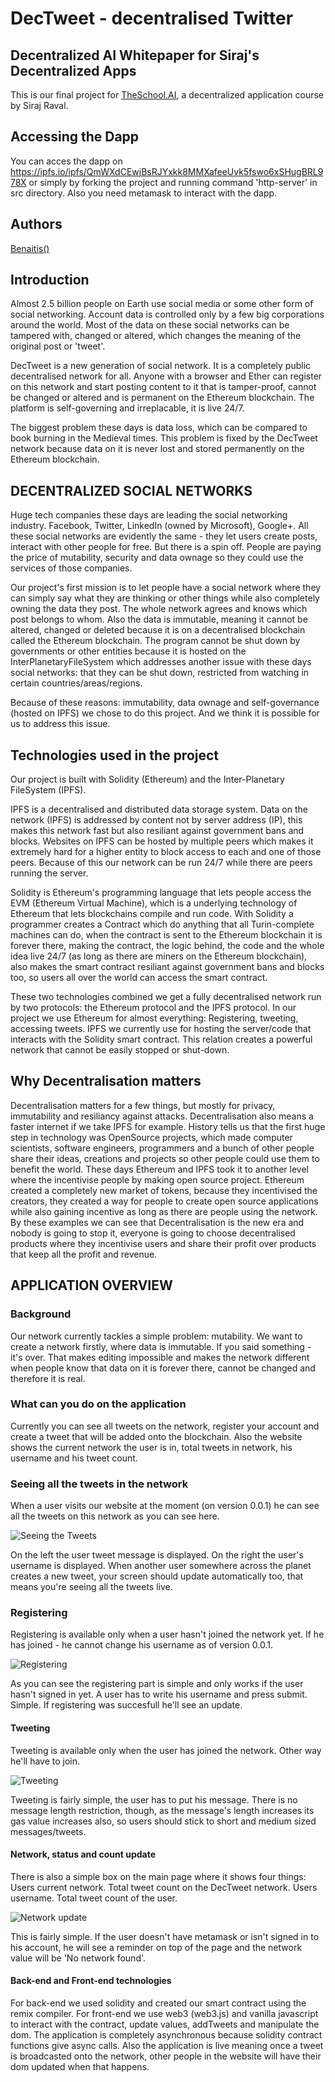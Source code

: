 # DecTweet - decentralised Twitter
## Decentralized AI Whitepaper for Siraj's Decentralized Apps


This is our final project for [TheSchool.AI](https://www.theschool.ai), a decentralized application course by Siraj Raval.
## Accessing the Dapp
You can acces the dapp on https://ipfs.io/ipfs/QmWXdCEwjBsRJYxkk8MMXafeeUvk5fswo6xSHugBRL978X or simply by forking the project and running command 'http-server' in src directory. Also you need metamask to interact with the dapp.

## Authors
[Benaitis()](https://www.github.com/benaitis)

## Introduction

Almost 2.5 billion people on Earth use social media or some other form of social networking. Account data is controlled only by a few big corporations around the world. Most of the data on these social networks can be tampered with, changed or altered, which changes the meaning of the original post or 'tweet'.

DecTweet is a new generation of social network. It is a completely public decentralised network for all. Anyone with a browser and Ether can register on this network and start posting content to it that is tamper-proof, cannot be changed or altered and is permanent on the Ethereum blockchain. The platform is self-governing and irreplacable, it is live 24/7. 

The biggest problem these days is data loss, which can be compared to book burning in the Medieval times. This problem is fixed by the DecTweet network because data on it is never lost and stored permanently on the Ethereum blockchain.

## DECENTRALIZED SOCIAL NETWORKS

Huge tech companies these days are leading the social networking industry. Facebook, Twitter, LinkedIn (owned by Microsoft), Google+. All these social networks are evidently the same - they let users create posts, interact with other people for free. But there is a spin off. People are paying the price of mutability, security and data ownage so they could use the services of those companies.

Our project's first mission is to let people have a social network where they can simply say what they are thinking or other things while also completely owning the data they post. The whole network agrees and knows which post belongs to whom. Also the data is immutable, meaning it cannot be altered, changed or deleted because it is on a decentralised blockchain called the Ethereum blockchain. The program cannot be shut down by governments or other entities because it is hosted on the InterPlanetaryFileSystem which addresses another issue with these days social networks: that they can be shut down, restricted from watching in certain countries/areas/regions.

Because of these reasons: immutability, data ownage and self-governance (hosted on IPFS) we chose to do this project. And we think it is possible for us to address this issue.

## Technologies used in the project

Our project is built with Solidity (Ethereum) and the Inter-Planetary FileSystem (IPFS).

IPFS is a decentralised and distributed data storage system. Data on the network (IPFS) is addressed by content not by server address (IP), this makes this network fast but also resiliant against government bans and blocks. Websites on IPFS can be hosted by multiple peers which makes it extremely hard for a higher entity to block access to each and one of those peers. Because of this our network can be run 24/7 while there are peers running the server.

Solidity is Ethereum's programming language that lets people access the EVM (Ethereum Virtual Machine), which is a underlying technology of Ethereum that lets blockchains compile and run code. With Solidity a programmer creates a Contract which do anything that all Turin-complete machines can do, when the contract is sent to the Ethereum blockchain it is forever there, making the contract, the logic behind, the code and the whole idea live 24/7 (as long as there are miners on the Ethereum blockchain), also makes the smart contract resiliant against government bans and blocks too, so users all over the world can access the smart contract.

These two technologies combined we get a fully decentralised network run by two protocols: the Ethereum protocol and the IPFS protocol. 
In our project we use Ethereum for almost everything: Registering, tweeting, accessing tweets. 
IPFS we currently use for hosting the server/code that interacts with the Solidity smart contract.
This relation creates a powerful network that cannot be easily stopped or shut-down. 

## Why Decentralisation matters

Decentralisation matters for a few things, but mostly for privacy, immutability and resiliancy against attacks. Decentralisation also means a faster internet if we take IPFS for example. History tells us that the first huge step in technology was OpenSource projects, which made computer scientists, software engineers, programmers and a bunch of other people share their ideas, creations and projects so other people could use them to benefit the world.
These days Ethereum and IPFS took it to another level where the incentivise people by making open source project. Ethereum created a completely new market of tokens, because they incentivised the creators, they created a way for people to create open source applications while also gaining incentive as long as there are people using the network.
By these examples we can see that Decentralisation is the new era and nobody is going to stop it, everyone is going to choose decentralised products where they incentivise users and share their profit over products that keep all the profit and revenue. 

## APPLICATION OVERVIEW
### Background

Our network currently tackles a simple problem: mutability. We want to create a network firstly, where data is immutable. If you said something - it's over. That makes editing impossible and makes the network different when people know that data on it is forever there, cannot be changed and therefore it is real.

### What can you do on the application

Currently you can see all tweets on the network, register your account and create a tweet that will be added onto the blockchain. Also the website shows the current network the user is in, total tweets in network, his username and his tweet count.

### Seeing all the tweets in the network

When a user visits our website at the moment (on version 0.0.1) he can see all the tweets on this network as you can see here.

![Seeing the Tweets](https://imgur.com/2bbhy6d.png)

On the left the user tweet message is displayed. On the right the user's username is displayed. When another user somewhere across the planet creates a new tweet, your screen should update automatically too, that means you're seeing all the tweets live.

### Registering

Registering is available only when a user hasn't joined the network yet. If he has joined - he cannot change his username as of version 0.0.1.

![Registering](https://imgur.com/2CZdp16.png)

As you can see the registering part is simple and only works if the user hasn't signed in yet. A user has to write his username and press submit. Simple. If registering was succesfull he'll see an update.

#### Tweeting

Tweeting is available only when the user has joined the network. Other way he'll have to join. 

![Tweeting](https://imgur.com/YESomic.png)

Tweeting is fairly simple, the user has to put his message. There is no message length restriction, though, as the message's length increases its gas value increases also, so users should stick to short and medium sized messages/tweets.


#### Network, status and count update

There is also a simple box on the main page where it shows four things:
Users current network.
Total tweet count on the DecTweet network.
Users username.
Total tweet count of the user.

![Network update](https://imgur.com/7ZITgYT.png)

This is fairly simple. If the user doesn't have metamask or isn't signed in to his account, he will see a reminder on top of the page and the network value will be 'No network found'. 

#### Back-end and Front-end technologies

For back-end we used solidity and created our smart contract using the remix compiler. For front-end we use web3 (web3.js) and vanilla javascript to interact with the contract, update values, addTweets and manipulate the dom. The application is completely asynchronous because solidity contract functions give async calls. Also the application is live meaning once a tweet is broadcasted onto the network, other people in the website will have their dom updated when that happens.



